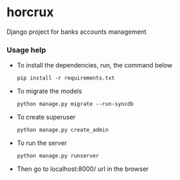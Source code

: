 # horcrux
Django project for banks accounts management

### Usage help
  * To install the dependencies, run, the command below  
    ```
	pip install -r requirements.txt
	```
	
  * To migrate the models  
    ```
	python manage.py migrate --run-syncdb
	```

  * To create superuser
    ```
	python manage.py create_admin
	```

  * To run the server  
    ```
	python manage.py runserver  
	```

  * Then go to localhost:8000/ url in the browser

